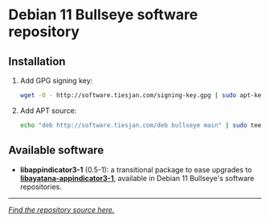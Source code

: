 # Debian 11 Bullseye software repository

## Installation

1. Add GPG signing key:

   ```bash
   wget -O - http://software.tiesjan.com/signing-key.gpg | sudo apt-key add -
   ```

2. Add APT source:

   ```bash
   echo "deb http://software.tiesjan.com/deb bullseye main" | sudo tee /etc/apt/sources.list.d/tiesjan-software.list
   ```

## Available software
- **libappindicator3-1** (0.5-1): a transitional package to ease upgrades to
  [**libayatana-appindicator3-1**][package-details], available in Debian 11
  Bullseye's software repositories.


---

_[Find the repository source here.][repo-source]_


[package-details]: https://packages.debian.org/bullseye/libayatana-appindicator3-1
[repo-source]: https://github.com/tiesjan/bullseye-repo
